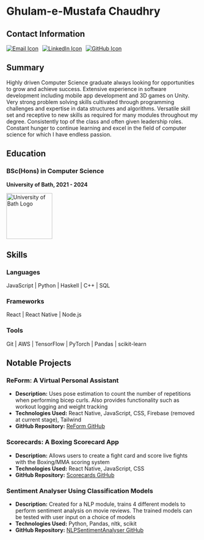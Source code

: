 # Ghulam-e-Mustafa Chaudhry

## Contact Information

<div style="display: flex; gap: 10px; align-items: center;">
    <a href="mailto:mustafach@hotmail.co.uk">
        <img src="https://img.icons8.com/ios-filled/50/ffffff/email.png" alt="Email Icon" />
    </a>
    <a href="https://www.linkedin.com/in/ghulam-e-mustafa-chaudhry-a71686323">
        <img src="https://img.icons8.com/ios-filled/50/ffffff/linkedin.png" alt="LinkedIn Icon" />
    </a>
    <a href="https://github.com/MustafaCh1">
        <img src="https://img.icons8.com/ios-filled/50/ffffff/github.png" alt="GitHub Icon" />
    </a>
</div>

## Summary

Highly driven Computer Science graduate always looking for opportunities to grow and achieve success. Extensive experience in software development including mobile app development and 3D games on Unity. Very strong problem solving skills cultivated through programming challenges and expertise in data structures and algorithms. Versatile skill set and receptive to new skills as required for many modules throughout my degree. Consistently top of the class and often given leadership roles. Constant hunger to continue learning and excel in the field of computer science for which I have endless passion.

## Education

### BSc(Hons) in Computer Science

**University of Bath, 2021 - 2024**

<div style="display: flex; align-items: center; gap: 10px; justify-content: space-between; marginHorizontal:20; ">
    <img src="https://scontent-lhr8-1.xx.fbcdn.net/v/t39.30808-6/292181841_10159830797570049_3396276532068878139_n.jpg?_nc_cat=1&ccb=1-7&_nc_sid=6ee11a&_nc_ohc=ZfTnZzb1JAgQ7kNvgEmC2sq&_nc_ht=scontent-lhr8-1.xx&_nc_gid=AuF7FSYa8G63URWRKXwor4W&oh=00_AYDuj1uS072wSqn-iMnnFHPQP3jLCye6OKMj3Y4guciLZg&oe=670F43F3" alt="University of Bath Logo" style="width: 120px; height: auto;" />
</div>

## Skills

### **Languages**

JavaScript | Python | Haskell | C++ | SQL

### **Frameworks**

React | React Native | Node.js

### **Tools**

Git | AWS | TensorFlow | PyTorch | Pandas | scikit-learn

## Notable Projects

### ReForm: A Virtual Personal Assistant

- **Description:** Uses pose estimation to count the number of repetitions when performing bicep curls. Also provides functionality such as workout logging and weight tracking
- **Technologies Used:** React Native, JavaScript, CSS, Firebase (removed at current stage), Tailwind
- **GitHub Repository:** [ReForm GitHub](https://github.com/MustafaCh1/ReForm)

### Scorecards: A Boxing Scorecard App

- **Description:** Allows users to create a fight card and score live fights with the Boxing/MMA scoring system
- **Technologies Used:** React Native, JavaScript, CSS
- **GitHub Repository:** [Scorecards GitHub](https://github.com/MustafaCh1/Scorecards)

### Sentiment Analyser Using Classification Models

- **Description:** Created for a NLP module, trains 4 different models to perform sentiment analysis on movie reviews. The trained models can be tested with user input on a choice of models
- **Technologies Used:** Python, Pandas, nltk, scikit
- **GitHub Repository:** [NLPSentimentAnalyser GitHub](https://github.com/MustafaCh1/NLPSentimentAnalyser)
